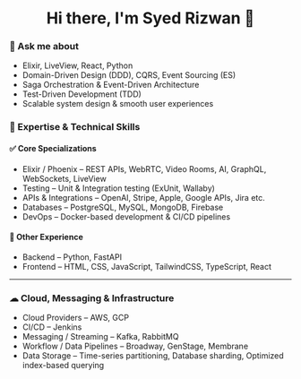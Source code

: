 <h1 align="center">Hi there, I'm Syed Rizwan 👋</h1>

### 💬 Ask me about

- Elixir, LiveView, React, Python
- Domain-Driven Design (DDD), CQRS, Event Sourcing (ES)
- Saga Orchestration & Event-Driven Architecture
- Test-Driven Development (TDD)
- Scalable system design & smooth user experiences

### 🧪 Expertise & Technical Skills

#### ✅ Core Specializations

- Elixir / Phoenix – REST APIs, WebRTC, Video Rooms, AI, GraphQL, WebSockets, LiveView
- Testing – Unit & Integration testing (ExUnit, Wallaby)
- APIs & Integrations – OpenAI, Stripe, Apple, Google APIs, Jira etc.
- Databases – PostgreSQL, MySQL, MongoDB, Firebase
- DevOps – Docker-based development & CI/CD pipelines

#### 🧩 Other Experience

- Backend – Python, FastAPI  
- Frontend – HTML, CSS, JavaScript, TailwindCSS, TypeScript, React

---

### ☁ Cloud, Messaging & Infrastructure

- Cloud Providers – AWS, GCP  
- CI/CD – Jenkins  
- Messaging / Streaming – Kafka, RabbitMQ  
- Workflow / Data Pipelines – Broadway, GenStage, Membrane  
- Data Storage – Time-series partitioning, Database sharding, Optimized index-based querying

<!--
**Iam-syedrizwan/Iam-syedrizwan** is a ✨ _special_ ✨ repository because its `README.md` (this file) appears on your GitHub profile.

Here are some ideas to get you started:

- 🔭 I’m currently working on ...
- 🌱 I’m currently learning ...
- 👯 I’m looking to collaborate on ...
- 🤔 I’m looking for help with ...
- 💬 Ask me about ...
- 📫 How to reach me: ...
- 😄 Pronouns: ...
- ⚡ Fun fact: ...
-->
